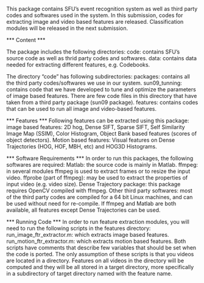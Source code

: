 This package contains SFU’s event recognition system as well as third party codes and softwares used in the system. In this submission, codes for extracting image and video based features are released. Classification modules will be released in the next submission.

*** Content ***

The package includes the following directories:
code: contains SFU’s source code as well as thrid party codes and softwares.
data: contains data needed for extracting different features, e.g. Codebooks.

The directory “code” has following subdirectories:
packages: contains all the third party codes/softwares we use in our system.
sun09_tunning: contains code that we have developed to tune and optimize the parameters of image based features. There are few code files in this directory that have taken from a third party package (sun09 package).
features: contains codes that can be used to run all image and video-based features.

*** Features ***
Following features can be extracted using this package: 
image based features:  2D hog, Dense SIFT, Sparse SIFT, Self Similarity Image Map (SSIM), Color Histogram, Object Bank based features (scores of object detectors).
Motion based features: Visual features on Dense Trajectories (HOG, HOF, MBH, etc) and HOG3D Histograms.

*** Software Requirements ***
In order to run this packages, the following softwares are required:
Matlab: the source code is mainly in Matlab.
ffmpeg: in several modules ffmpeg is used to extract frames or to resize the input video.
ffprobe (part of ffmpeg): may be used to extract the properties of input video (e.g. video size).
Dense Trajectory package: this package requires OpenCV compiled with ffmpeg.
Other third party softwares: most of the third party codes are compiled for a 64 bit Linux machines, and can be used without need for re-compile. If ffmpeg and Matlab are both available, all features except Dense Trajectories can be used.


*** Running Code ***
In order to run feature extraction modules, you will need to run the following scripts in the features directory:
run_image_ftr_extractor.m: which extracts image based features.
run_motion_ftr_extractor.m: which extracts motion based features.
Both scripts have comments that describe few variables that should be set when the code is ported. The only assumption of these scripts is that you videos are located in a directory. Features on all videos in the directory will be computed and they will be all stored in a target directory, more specifically in a subdirectory of target directory named with the feature name.

